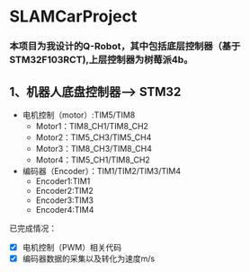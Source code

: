 # SLAMCarProject
### 本项目为我设计的Q-Robot，其中包括**底层控制器**（基于STM32F103RCT),上层控制器为**树莓派4b**。
## 1、机器人底盘控制器--> STM32
- 电机控制（motor）:TIM5/TIM8
  - Motor1：TIM8_CH1/TIM8_CH2
  - Motor2：TIM5_CH3/TIM5_CH4
  - Motor3：TIM8_CH3/TIM8_CH4
  - Motor4：TIM5_CH1/TIM8_CH2
- 编码器（Encoder）：TIM1/TIM2/TIM3/TIM4
  - Encoder1:TIM1
  - Encoder2:TIM2
  - Encoder3:TIM3
  - Encoder4:TIM4

已完成情况：
- [x]  电机控制（PWM）相关代码
- [x]  编码器数据的采集以及转化为速度m/s

